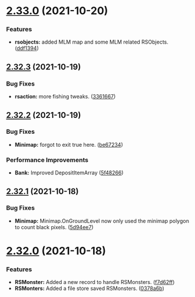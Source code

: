 # [2.33.0](https://github.com/Torwent/WaspLib/compare/v2.32.3...v2.33.0) (2021-10-20)


### Features

* **rsobjects:** added MLM map and some MLM related RSObjects. ([ddf1394](https://github.com/Torwent/WaspLib/commit/ddf13941f7c4e586b6dd443dc911eb3e0c7d32ef))



## [2.32.3](https://github.com/Torwent/WaspLib/compare/v2.32.2...v2.32.3) (2021-10-19)


### Bug Fixes

* **rsaction:** more fishing tweaks. ([3361667](https://github.com/Torwent/WaspLib/commit/3361667551ed82438f41d7ac0c43cbe7f9aaa3b8))



## [2.32.2](https://github.com/Torwent/WaspLib/compare/v2.32.1...v2.32.2) (2021-10-19)


### Bug Fixes

* **Minimap:** forgot to exit true here. ([be67234](https://github.com/Torwent/WaspLib/commit/be67234e0ce86e585844c12e1f96c763c00d21bc))


### Performance Improvements

* **Bank:** Improved DepositItemArray ([5f48266](https://github.com/Torwent/WaspLib/commit/5f4826693504fc51f2631a249e1fd4747590b059))



## [2.32.1](https://github.com/Torwent/WaspLib/compare/v2.32.0...v2.32.1) (2021-10-18)


### Bug Fixes

* **Minimap:** Minimap.OnGroundLevel now only used the minimap polygon to count black pixels. ([5d94ee7](https://github.com/Torwent/WaspLib/commit/5d94ee7cc3577522b5747088b690fd3a97e0a7f3))



# [2.32.0](https://github.com/Torwent/WaspLib/compare/v2.31.0...v2.32.0) (2021-10-18)


### Features

* **RSMonster:** Added a new record to handle RSMonsters. ([f7d62ff](https://github.com/Torwent/WaspLib/commit/f7d62ff826dc3b7f4c9dc13ceedffd7115ae8d01))
* **RSMonters:** Added a file store saved RSMonsters. ([0378a6b](https://github.com/Torwent/WaspLib/commit/0378a6b529133324ebd85978b56654782f98a515))



